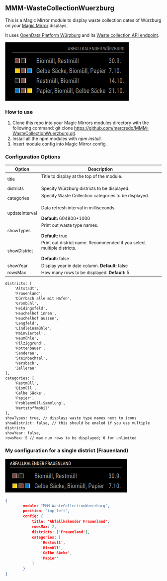 ## MMM-WasteCollectionWuerzburg

This is a Magic Mirror module to display waste collection dates of Würzburg on your [Magic Mirror](https://github.com/MagicMirrorOrg/MagicMirror) displays.

It uses [OpenData Platform Würzburg](https://opendata.wuerzburg.de) and its [Waste collection API endpoint](https://opendata.wuerzburg.de/explore/dataset/abfallkalender-wuerzburg/api).

![Screenshot](mmm-wastecollectionwuerzburg.png)

### How to use
1. Clone this repo into your Magic Mirrors modules directory with the following command: git clone https://github.com/mercredo/MMM-WasteCollectionWuerzburg.git.
2. Install all the npm modules with *npm install*.
3. Insert module config into Magic Mirror config.

### Configuration Options
| Option | Description |
|---|---|
| title | Title to display at the top of the module. <br><br> |
| districts | Specify Würzburg districts to be displayed.
| categories | Specify Waste Collection categories to be displayed. <br><br> |
| updateInterval | Data refresh interval in milliseconds. <br><br> **Default:** 604800*1000 |
| showTypes | Print out waste type names. <br><br> **Default:** true |
| showDistrict | Print out district name. Recommended if you select multiple districts. <br><br> **Default:** false |
| showYear | Display year in date column. **Default:** false |
| rowsMax | How many rows to be displayed. **Default:** 5


```
districts: [
    'Altstadt',
    'Frauenland',
    'Dürrbach alle mit Hafen',
    'Grombühl',
    'Heidingsfeld',
    'Heuchelhof innen',
    'Heuchelhof aussen',
    'Lengfeld',
    'Lindleinsmühle',
    'Mainviertel',
    'Neumühle',
    'Pilziggrund',
    'Rottenbauer',
    'Sanderau',
    'Steinbachtal',
    'Versbach',
    'Zellerau'
],
categories: [
    'Restmüll',
    'Biomüll',
    'Gelbe Säcke',
    'Papier',
    'Problemmüll-Sammlung',
    'Wertstoffmobil'
],
showTypes: true, // displays waste type names next to icons
showDistrict: false, // this should be enaled if you use multiple districts
showYear: false,
rowsMax: 5 // max num rows to be displayed; 0 for unlimited

```

### My configuration for a single district (Frauenland)

![Screenshot](mmm-wastecol-custom.png)

```json
{
        module: "MMM-WasteCollectionWuerzburg",
        position: "top_left",
        config: {
            title: 'Abfallkalender Frauenland',
            rowsMax: 2,
            districts: ['Frauenland'],
            categories: [ 
                'Restmüll',
                'Biomüll',
                'Gelbe Säcke',
                'Papier'
            ]
        }
}
```